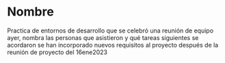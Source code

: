 # Nombre
Practica de entornos de desarrollo
que se celebró una reunión de equipo ayer, nombra las personas que asistieron y qué tareas siguientes se acordaron
se han
incorporado nuevos requisitos al proyecto después de la reunión de proyecto del 16ene2023
